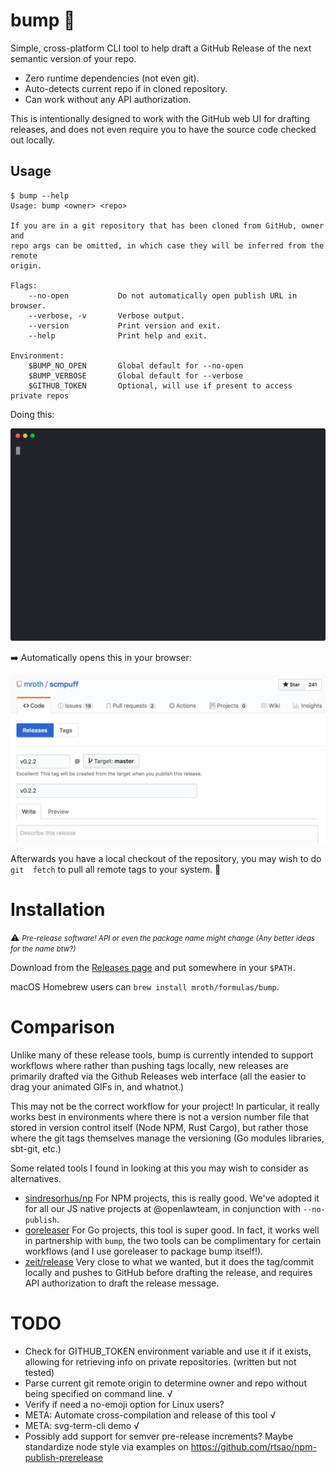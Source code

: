 # bump :sunflower:

Simple, cross-platform CLI tool to help draft a GitHub Release of the next
semantic version of your repo.

 * Zero runtime dependencies (not even git).
 * Auto-detects current repo if in cloned repository.
 * Can work without any API authorization.

This is intentionally designed to work with the GitHub web UI for drafting
releases, and does not even require you to have the source code checked out
locally.

## Usage

```
$ bump --help
Usage: bump <owner> <repo>

If you are in a git repository that has been cloned from GitHub, owner and
repo args can be omitted, in which case they will be inferred from the remote
origin.

Flags:
    --no-open           Do not automatically open publish URL in browser.
    --verbose, -v       Verbose output.
    --version           Print version and exit.
    --help              Print help and exit.

Environment:
    $BUMP_NO_OPEN       Global default for --no-open
    $BUMP_VERBOSE       Global default for --verbose
    $GITHUB_TOKEN       Optional, will use if present to access private repos
```

Doing this:

![animation](docs/demo.svg)

:arrow_right: Automatically opens this in your browser:

![release-page-ss](docs/release-draft.png)

Afterwards you have a local checkout of the repository, you may wish to do `git 
fetch` to pull all remote tags to your system. :eyes:

# Installation
:warning:
<small>
_Pre-release software! API or even the package name might change (Any
better ideas for the name btw?)_
</small>

Download from the [Releases page](https://github.com/mroth/bump/releases) and
put somewhere in your `$PATH.`

macOS Homebrew users can `brew install mroth/formulas/bump`.

# Comparison

Unlike many of these release tools, bump is currently intended to support
workflows where rather than pushing tags locally, new releases are primarily
drafted via the Github Releases web interface (all the easier to drag your animated
GIFs in, and whatnot.)

This may not be the correct workflow for your project! In particular, it really
works best in environments where there is not a version number file that stored
in version control itself (Node NPM, Rust Cargo), but rather those where the git
tags themselves manage the versioning (Go modules libraries, sbt-git, etc.)

Some related tools I found in looking at this you may wish to consider as alternatives.

 * [sindresorhus/np] For NPM projects, this is really good. We've adopted it for all our JS native projects at @openlawteam, in conjunction with `--no-publish`.
 * [goreleaser] For Go projects, this tool is super good. In fact, it works well in partnership with `bump`, the two tools can be complimentary for certain workflows (and I use goreleaser to package bump itself!).
 * [zeit/release] Very close to what we wanted, but it does the tag/commit locally and pushes to GitHub before drafting the release, and requires API authorization to draft the release message.

[sindresorhus/np]: https://github.com/sindresorhus/np
[goreleaser]: https://goreleaser.com
[zeit/release]: https://github.com/zeit/release

# TODO
- Check for GITHUB_TOKEN environment variable and use it if it exists, allowing
  for retrieving info on private repositories. (written but not tested)
- Parse current git remote origin to determine owner and repo without
  being specified on command line. √
- Verify if need a no-emoji option for Linux users?
- META: Automate cross-compilation and release of this tool √
- META: svg-term-cli demo √
- Possibly add support for semver pre-release increments? Maybe standardize node style via examples on https://github.com/rtsao/npm-publish-prerelease
